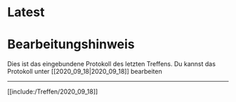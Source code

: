 # Latest

# Bearbeitungshinweis
Dies ist das eingebundene Protokoll des letzten Treffens.
Du kannst das Protokoll unter [[2020_09_18|2020_09_18]] bearbeiten

---

[[include:/Treffen/2020_09_18]]
    